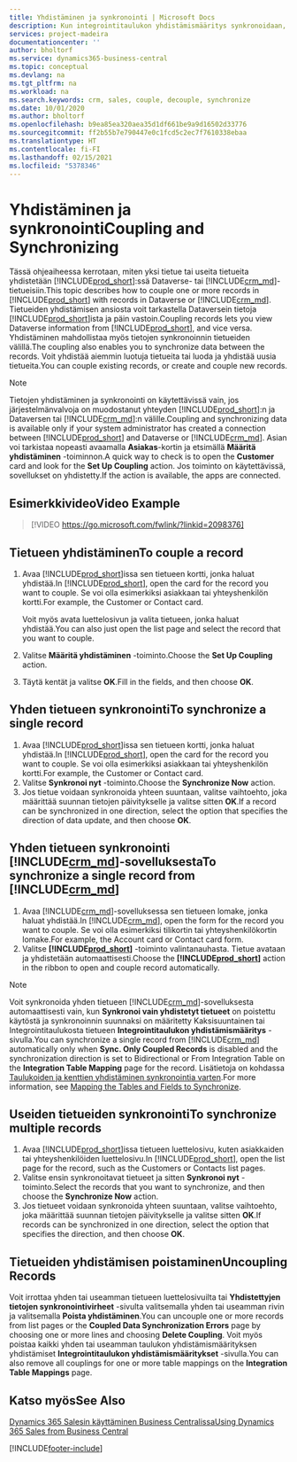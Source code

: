 ```yaml
---
title: Yhdistäminen ja synkronointi | Microsoft Docs
description: Kun integrointitaulukon yhdistämismääritys synkronoidaan, yhdistettyjen Business Central- ja Dynamics 365 Sales -taulukoiden kaikkien tietueiden tiedot voidaan synkronoida.
services: project-madeira
documentationcenter: ''
author: bholtorf
ms.service: dynamics365-business-central
ms.topic: conceptual
ms.devlang: na
ms.tgt_pltfrm: na
ms.workload: na
ms.search.keywords: crm, sales, couple, decouple, synchronize
ms.date: 10/01/2020
ms.author: bholtorf
ms.openlocfilehash: b9ea85ea320aea35d1df661be9a9d16502d33776
ms.sourcegitcommit: ff2b55b7e790447e0c1fcd5c2ec7f7610338ebaa
ms.translationtype: HT
ms.contentlocale: fi-FI
ms.lasthandoff: 02/15/2021
ms.locfileid: "5378346"
---
```

# <a name="coupling-and-synchronizing"></a><span data-ttu-id="76262-103">Yhdistäminen ja synkronointi</span><span class="sxs-lookup"><span data-stu-id="76262-103">Coupling and Synchronizing</span></span>
<span data-ttu-id="76262-104">Tässä ohjeaiheessa kerrotaan, miten yksi tietue tai useita tietueita yhdistetään [!INCLUDE[prod_short](includes/prod_short.md)]:ssä Dataverse- tai [!INCLUDE[crm_md](includes/crm_md.md)]-tietueisiin.</span><span class="sxs-lookup"><span data-stu-id="76262-104">This topic describes how to couple one or more records in [!INCLUDE[prod_short](includes/prod_short.md)] with records in Dataverse or [!INCLUDE[crm_md](includes/crm_md.md)].</span></span> <span data-ttu-id="76262-105">Tietueiden yhdistämisen ansiosta voit tarkastella Dataversein tietoja [!INCLUDE[prod_short](includes/prod_short.md)]ista ja päin vastoin.</span><span class="sxs-lookup"><span data-stu-id="76262-105">Coupling records lets you view Dataverse information from [!INCLUDE[prod_short](includes/prod_short.md)], and vice versa.</span></span> <span data-ttu-id="76262-106">Yhdistäminen mahdollistaa myös tietojen synkronoinnin tietueiden välillä.</span><span class="sxs-lookup"><span data-stu-id="76262-106">The coupling also enables you to synchronize data between the records.</span></span> <span data-ttu-id="76262-107">Voit yhdistää aiemmin luotuja tietueita tai luoda ja yhdistää uusia tietueita.</span><span class="sxs-lookup"><span data-stu-id="76262-107">You can couple existing records, or create and couple new records.</span></span>

> [!Note]
> <span data-ttu-id="76262-108">Tietojen yhdistäminen ja synkronointi on käytettävissä vain, jos järjestelmänvalvoja on muodostanut yhteyden [!INCLUDE[prod_short](includes/prod_short.md)]:n ja Dataversen tai [!INCLUDE[crm_md](includes/crm_md.md)]:n välille.</span><span class="sxs-lookup"><span data-stu-id="76262-108">Coupling and synchronizing data is available only if your system administrator has created a connection between [!INCLUDE[prod_short](includes/prod_short.md)] and Dataverse or [!INCLUDE[crm_md](includes/crm_md.md)].</span></span> <span data-ttu-id="76262-109">Asian voi tarkistaa nopeasti avaamalla **Asiakas**-kortin ja etsimällä **Määritä yhdistäminen** -toiminnon.</span><span class="sxs-lookup"><span data-stu-id="76262-109">A quick way to check is to open the **Customer** card and look for the **Set Up Coupling** action.</span></span> <span data-ttu-id="76262-110">Jos toiminto on käytettävissä, sovellukset on yhdistetty.</span><span class="sxs-lookup"><span data-stu-id="76262-110">If the action is available, the apps are connected.</span></span>   

## <a name="video-example"></a><span data-ttu-id="76262-111">Esimerkkivideo</span><span class="sxs-lookup"><span data-stu-id="76262-111">Video Example</span></span>

> [!VIDEO https://go.microsoft.com/fwlink/?linkid=2098376]

## <a name="to-couple-a-record"></a><span data-ttu-id="76262-112">Tietueen yhdistäminen</span><span class="sxs-lookup"><span data-stu-id="76262-112">To couple a record</span></span>  
1.  <span data-ttu-id="76262-113">Avaa [!INCLUDE[prod_short](includes/prod_short.md)]issa sen tietueen kortti, jonka haluat yhdistää.</span><span class="sxs-lookup"><span data-stu-id="76262-113">In [!INCLUDE[prod_short](includes/prod_short.md)], open the card for the record you want to couple.</span></span> <span data-ttu-id="76262-114">Se voi olla esimerkiksi asiakkaan tai yhteyshenkilön kortti.</span><span class="sxs-lookup"><span data-stu-id="76262-114">For example, the Customer or Contact card.</span></span>  

    <span data-ttu-id="76262-115">Voit myös avata luettelosivun ja valita tietueen, jonka haluat yhdistää.</span><span class="sxs-lookup"><span data-stu-id="76262-115">You can also just open the list page and select the record that you want to couple.</span></span>  

2.  <span data-ttu-id="76262-116">Valitse **Määritä yhdistäminen** -toiminto.</span><span class="sxs-lookup"><span data-stu-id="76262-116">Choose the **Set Up Coupling** action.</span></span>  
3.  <span data-ttu-id="76262-117">Täytä kentät ja valitse **OK**.</span><span class="sxs-lookup"><span data-stu-id="76262-117">Fill in the fields, and then choose **OK**.</span></span>  

## <a name="to-synchronize-a-single-record"></a><span data-ttu-id="76262-118">Yhden tietueen synkronointi</span><span class="sxs-lookup"><span data-stu-id="76262-118">To synchronize a single record</span></span>  
1.  <span data-ttu-id="76262-119">Avaa [!INCLUDE[prod_short](includes/prod_short.md)]issa sen tietueen kortti, jonka haluat yhdistää.</span><span class="sxs-lookup"><span data-stu-id="76262-119">In [!INCLUDE[prod_short](includes/prod_short.md)], open the card for the record you want to couple.</span></span> <span data-ttu-id="76262-120">Se voi olla esimerkiksi asiakkaan tai yhteyshenkilön kortti.</span><span class="sxs-lookup"><span data-stu-id="76262-120">For example, the Customer or Contact card.</span></span>  
2.  <span data-ttu-id="76262-121">Valitse **Synkronoi nyt** -toiminto.</span><span class="sxs-lookup"><span data-stu-id="76262-121">Choose the **Synchronize Now** action.</span></span>  
3.  <span data-ttu-id="76262-122">Jos tietue voidaan synkronoida yhteen suuntaan, valitse vaihtoehto, joka määrittää suunnan tietojen päivitykselle ja valitse sitten **OK**.</span><span class="sxs-lookup"><span data-stu-id="76262-122">If a record can be synchronized in one direction, select the option that specifies the direction of data update, and then choose **OK**.</span></span>  

## <a name="to-synchronize-a-single-record-from-crm_md"></a><span data-ttu-id="76262-123">Yhden tietueen synkronointi [!INCLUDE[crm_md](includes/crm_md.md)]-sovelluksesta</span><span class="sxs-lookup"><span data-stu-id="76262-123">To synchronize a single record from [!INCLUDE[crm_md](includes/crm_md.md)]</span></span>  
1.  <span data-ttu-id="76262-124">Avaa [!INCLUDE[crm_md](includes/crm_md.md)]-sovelluksessa sen tietueen lomake, jonka haluat yhdistää.</span><span class="sxs-lookup"><span data-stu-id="76262-124">In [!INCLUDE[crm_md](includes/crm_md.md)], open the form for the record you want to couple.</span></span> <span data-ttu-id="76262-125">Se voi olla esimerkiksi tilikortin tai yhteyshenkilökortin lomake.</span><span class="sxs-lookup"><span data-stu-id="76262-125">For example, the Account card or Contact card form.</span></span>  
2.  <span data-ttu-id="76262-126">Valitse **[!INCLUDE[prod_short](includes/prod_short.md)]** -toiminto valintanauhasta. Tietue avataan ja yhdistetään automaattisesti.</span><span class="sxs-lookup"><span data-stu-id="76262-126">Choose the **[!INCLUDE[prod_short](includes/prod_short.md)]** action in the ribbon to open and couple record automatically.</span></span>

> [!Note]
> <span data-ttu-id="76262-127">Voit synkronoida yhden tietueen [!INCLUDE[crm_md](includes/crm_md.md)]-sovelluksesta automaattisesti vain, kun **Synkronoi vain yhdistetyt tietueet** on poistettu käytöstä ja synkronoinnin suunnaksi on määritetty Kaksisuuntainen tai Integrointitaulukosta tietueen **Integrointitaulukon yhdistämismääritys** -sivulla.</span><span class="sxs-lookup"><span data-stu-id="76262-127">You can synchronize a single record from [!INCLUDE[crm_md](includes/crm_md.md)] automatically only when **Sync. Only Coupled Records** is disabled and the synchronization direction is set to Bidirectional or From Integration Table on the **Integration Table Mapping** page for the record.</span></span> <span data-ttu-id="76262-128">Lisätietoja on kohdassa [Taulukoiden ja kenttien yhdistäminen synkronointia varten](admin-how-to-modify-table-mappings-for-synchronization.md#creating-new-records).</span><span class="sxs-lookup"><span data-stu-id="76262-128">For more information, see [Mapping the Tables and Fields to Synchronize](admin-how-to-modify-table-mappings-for-synchronization.md#creating-new-records).</span></span>     

## <a name="to-synchronize-multiple-records"></a><span data-ttu-id="76262-129">Useiden tietueiden synkronointi</span><span class="sxs-lookup"><span data-stu-id="76262-129">To synchronize multiple records</span></span>  
1.  <span data-ttu-id="76262-130">Avaa [!INCLUDE[prod_short](includes/prod_short.md)]issa tietueen luettelosivu, kuten asiakkaiden tai yhteyshenkilöiden luettelosivu.</span><span class="sxs-lookup"><span data-stu-id="76262-130">In [!INCLUDE[prod_short](includes/prod_short.md)], open the list page for the record, such as the Customers or Contacts list pages.</span></span>  
2.  <span data-ttu-id="76262-131">Valitse ensin synkronoitavat tietueet ja sitten **Synkronoi nyt** -toiminto.</span><span class="sxs-lookup"><span data-stu-id="76262-131">Select the records that you want to synchronize, and then choose the **Synchronize Now** action.</span></span>  
3.  <span data-ttu-id="76262-132">Jos tietueet voidaan synkronoida yhteen suuntaan, valitse vaihtoehto, joka määrittää suunnan tietojen päivitykselle ja valitse sitten **OK**.</span><span class="sxs-lookup"><span data-stu-id="76262-132">If records can be synchronized in one direction, select the option that specifies the direction, and then choose **OK**.</span></span>  

## <a name="uncoupling-records"></a><span data-ttu-id="76262-133">Tietueiden yhdistämisen poistaminen</span><span class="sxs-lookup"><span data-stu-id="76262-133">Uncoupling Records</span></span>
<span data-ttu-id="76262-134">Voit irrottaa yhden tai useamman tietueen luettelosivuilta tai **Yhdistettyjen tietojen synkronointivirheet** -sivulta valitsemalla yhden tai useamman rivin ja valitsemalla **Poista yhdistäminen**.</span><span class="sxs-lookup"><span data-stu-id="76262-134">You can uncouple one or more records from list pages or the **Coupled Data Synchronization Errors** page by choosing one or more lines and choosing **Delete Coupling**.</span></span> <span data-ttu-id="76262-135">Voit myös poistaa kaikki yhden tai useamman taulukon yhdistämismäärityksen yhdistämiset **Integrointitaulukon yhdistämismääritykset** -sivulla.</span><span class="sxs-lookup"><span data-stu-id="76262-135">You can also remove all couplings for one or more table mappings on the **Integration Table Mappings** page.</span></span>

## <a name="see-also"></a><span data-ttu-id="76262-136">Katso myös</span><span class="sxs-lookup"><span data-stu-id="76262-136">See Also</span></span>  
[<span data-ttu-id="76262-137">Dynamics 365 Salesin käyttäminen Business Centralissa</span><span class="sxs-lookup"><span data-stu-id="76262-137">Using Dynamics 365 Sales from Business Central</span></span>](marketing-integrate-dynamicscrm.md)


[!INCLUDE[footer-include](includes/footer-banner.md)]